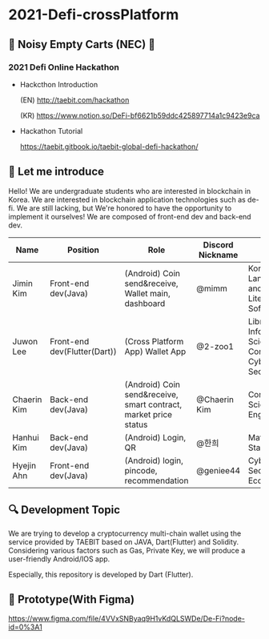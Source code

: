 # 2021-Defi-crossPlatform
## 🛒 Noisy Empty Carts (NEC) 🛒
### 2021 Defi Online Hackathon

* Hackcthon Introduction

  (EN) http://taebit.com/hackathon 

  (KR) https://www.notion.so/DeFi-bf6621b59ddc425897714a1c9423e9ca

* Hackathon Tutorial

  https://taebit.gitbook.io/taebit-global-defi-hackathon/
  
## 🤩 Let me introduce
Hello! We are undergraduate students who are interested in blockchain in Korea. 
We are interested in blockchain application technologies such as de-fi.
We are still lacking, but We're honored to have the opportunity to implement it ourselves!
We are composed of front-end dev and back-end dev.

| Name 	| Position 	| Role 	| Discord Nickname | Major |
|------	|----------	|------	|---------	|---	|
| Jimin Kim |  Front-end dev(Java) 	| (Android) Coin send&receive, Wallet main, dashboard	| @mimm | Korean Language and Literature, Software	|
| Juwon Lee | Front-end dev(Flutter(Dart))	| (Cross Platform App) Wallet App | @2-zoo1 | Library and Information Science, Computer Cyber Security |
| Chaerin Kim | Back-end dev(Java)	| (Android) Coin send&receive, smart contract, market price status | @Chaerin Kim  	| Computer Science and Engineering |
| Hanhui Kim | Back-end dev(Java) | (Android) Login, QR	| @한희	| Mathematics, Statistics |
| Hyejin Ahn	| Front-end dev(Java) 	| (Android) login, pincode, recommendation	| @geniee44 	| Cyber Security, Economy |


## 🔍 Development Topic
We are trying to develop a cryptocurrency multi-chain wallet using the service provided by TAEBIT based on JAVA, Dart(Flutter) and Solidity. Considering various factors such as Gas, Private Key, we will produce a user-friendly Android/IOS app.

Especially, this repository is developed by Dart (Flutter).


## 🎨 Prototype(With Figma)
https://www.figma.com/file/4VVxSNByaq9H1vKdQLSWDe/De-Fi?node-id=0%3A1

